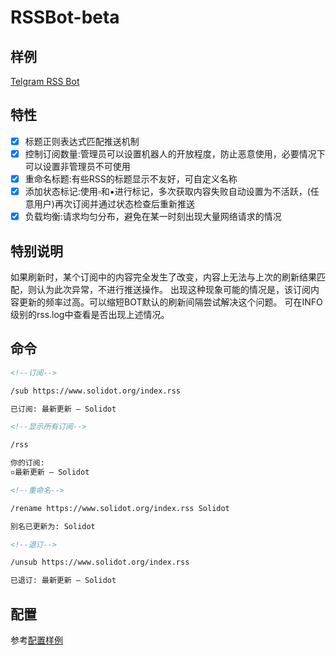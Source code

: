 # RSSBot-beta

## 样例

[Telgram RSS Bot](https://t.me/BRSSBot)

## 特性

- [x] 标题正则表达式匹配推送机制
- [x] 控制订阅数量:管理员可以设置机器人的开放程度，防止恶意使用，必要情况下可以设置非管理员不可使用
- [x] 重命名标题:有些RSS的标题显示不友好，可自定义名称
- [x] 添加状态标记:使用▫️和▪进行标记，多次获取内容失败自动设置为不活跃，(任意用户)再次订阅并通过状态检查后重新推送
- [x] 负载均衡:请求均匀分布，避免在某一时刻出现大量网络请求的情况

## 特别说明

如果刷新时，某个订阅中的内容完全发生了改变，内容上无法与上次的刷新结果匹配，则认为此次异常，不进行推送操作。
出现这种现象可能的情况是，该订阅内容更新的频率过高。可以缩短BOT默认的刷新间隔尝试解决这个问题。
可在INFO级别的rss.log中查看是否出现上述情况。


## 命令

```html
<!--订阅--> 

/sub https://www.solidot.org/index.rss

已订阅: 最新更新 – Solidot

<!--显示所有订阅--> 

/rss

你的订阅:  
▫️最新更新 – Solidot

<!--重命名--> 

/rename https://www.solidot.org/index.rss Solidot

别名已更新为: Solidot

<!--退订--> 

/unsub https://www.solidot.org/index.rss

已退订: 最新更新 – Solidot

```

## 配置

参考[配置样例](conf.sample.ini)



